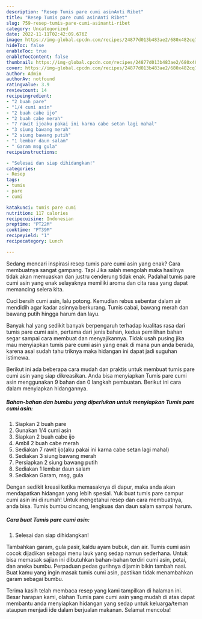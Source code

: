 ```yaml
---
description: "Resep Tumis pare cumi asinAnti Ribet"
title: "Resep Tumis pare cumi asinAnti Ribet"
slug: 759-resep-tumis-pare-cumi-asinanti-ribet
category: Uncategorized
date: 2022-11-11T02:42:09.676Z
image: https://img-global.cpcdn.com/recipes/24877d013b483ae2/680x482cq70/tumis-pare-cumi-asin-foto-resep-utama.jpg
hideToc: false
enableToc: true
enableTocContent: false
thumbnail: https://img-global.cpcdn.com/recipes/24877d013b483ae2/680x482cq70/tumis-pare-cumi-asin-foto-resep-utama.jpg
cover: https://img-global.cpcdn.com/recipes/24877d013b483ae2/680x482cq70/tumis-pare-cumi-asin-foto-resep-utama.jpg
author: Admin
authorAv: notfound
ratingvalue: 3.9
reviewcount: 14
recipeingredient:
- "2 buah pare"
- "1/4 cumi asin"
- "2 buah cabe ijo"
- "2 buah cabe merah"
- "7 rawit ijoaku pakai ini karna cabe setan lagi mahal"
- "3 siung bawang merah"
- "2 siung bawang putih"
- "1 lembar daun salam"
- " Garam msg gula"
recipeinstructions:

- "Selesai dan siap dihidangkan!"
categories:
- Resep
tags:
- tumis
- pare
- cumi

katakunci: tumis pare cumi 
nutrition: 117 calories
recipecuisine: Indonesian
preptime: "PT22M"
cooktime: "PT39M"
recipeyield: "1"
recipecategory: Lunch

---
```



Sedang mencari inspirasi resep tumis pare cumi asin yang enak? Cara membuatnya sangat gampang. Tapi Jika salah mengolah maka hasilnya tidak akan memuaskan dan justru cenderung tidak enak. Padahal tumis pare cumi asin yang enak selayaknya memiliki aroma dan cita rasa yang dapat memancing selera kita.


Cuci bersih cumi asin, lalu potong. Kemudian rebus sebentar dalam air mendidih agar kadar asinnya berkurang. Tumis cabai, bawang merah dan bawang putih hingga harum dan layu.

Banyak hal yang sedikit banyak berpengaruh terhadap kualitas rasa dari tumis pare cumi asin, pertama dari jenis bahan, kedua pemilihan bahan segar sampai cara membuat dan menyajikannya. Tidak usah pusing jika mau menyiapkan tumis pare cumi asin yang enak di mana pun anda berada, karena asal sudah tahu triknya maka hidangan ini dapat jadi suguhan istimewa.


Berikut ini ada beberapa cara mudah dan praktis untuk membuat tumis pare cumi asin yang siap dikreasikan. Anda bisa menyiapkan Tumis pare cumi asin menggunakan 9 bahan dan 0 langkah pembuatan. Berikut ini cara dalam menyiapkan hidangannya.

<!--inarticleads1-->

##### Bahan-bahan dan bumbu yang diperlukan untuk menyiapkan Tumis pare cumi asin:

1. Siapkan 2 buah pare
1. Gunakan 1/4 cumi asin
1. Siapkan 2 buah cabe ijo
1. Ambil 2 buah cabe merah
1. Sediakan 7 rawit ijo(aku pakai ini karna cabe setan lagi mahal)
1. Sediakan 3 siung bawang merah
1. Persiapkan 2 siung bawang putih
1. Sediakan 1 lembar daun salam
1. Sediakan  Garam, msg, gula


Dengan sedikit kreasi ketika memasaknya di dapur, maka anda akan mendapatkan hidangan yang lebih spesial. Yuk buat tumis pare campur cumi asin ini di rumah! Untuk mengetahui resep dan cara membuatnya, anda bisa. Tumis bumbu cincang, lengkuas dan daun salam sampai harum. 

<!--inarticleads2-->

##### Cara buat Tumis pare cumi asin:


1. Selesai dan siap dihidangkan!

Tambahkan garam, gula pasir, kaldu ayam bubuk, dan air. Tumis cumi asin cocok dijadikan sebagai menu lauk yang sedap namun sederhana. Untuk bisa memasak sajian ini dibutuhkan bahan-bahan terdiri cumi asin, petai, dan aneka bumbu. Perpaduan pedas gurihnya dijamin bikin tambah nasi. Buat kamu yang ingin masak tumis cumi asin, pastikan tidak menambahkan garam sebagai bumbu. 

Terima kasih telah membaca resep yang kami tampilkan di halaman ini. Besar harapan kami, olahan Tumis pare cumi asin yang mudah di atas dapat membantu anda menyiapkan hidangan yang sedap untuk keluarga/teman ataupun menjadi ide dalam berjualan makanan. Selamat mencoba!

